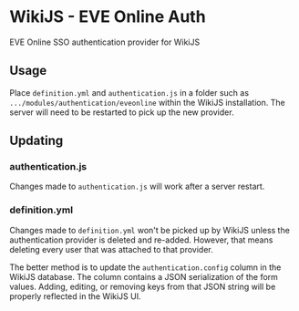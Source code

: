 # WikiJS - EVE Online Auth
EVE Online SSO authentication provider for WikiJS

## Usage
Place `definition.yml` and `authentication.js` in a folder such as `.../modules/authentication/eveonline` within the WikiJS installation. The server will need to be restarted to pick up the new provider.

## Updating

### authentication.js
Changes made to `authentication.js` will work after a server restart.

### definition.yml
Changes made to `definition.yml` won't be picked up by WikiJS unless the authentication provider is deleted and re-added. However, that means deleting every user that was attached to that provider.

The better method is to update the `authentication.config` column in the WikiJS database. The column contains a JSON serialization of the form values. Adding, editing, or removing keys from that JSON string will be properly reflected in the WikiJS UI.